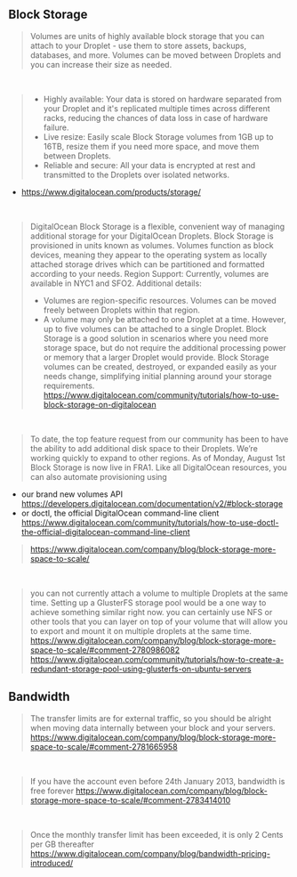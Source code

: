 ## Block Storage

> Volumes are units of highly available block storage that you can attach to your Droplet - use them to store assets, backups, databases, and more. Volumes can be moved between Droplets and you can increase their size as needed.

<br>

> - Highly available: Your data is stored on hardware separated from your Droplet and it's replicated multiple times across different racks, reducing the chances of data loss in case of hardware failure.
> - Live resize: Easily scale Block Storage volumes from 1GB up to 16TB, resize them if you need more space, and move them between Droplets.
> - Reliable and secure: All your data is encrypted at rest and transmitted to the Droplets over isolated networks.
- https://www.digitalocean.com/products/storage/

<br>

> DigitalOcean Block Storage is a flexible, convenient way of managing additional storage for your DigitalOcean Droplets. Block Storage is provisioned in units known as volumes. Volumes function as block devices, meaning they appear to the operating system as locally attached storage drives which can be partitioned and formatted according to your needs.
> Region Support: Currently, volumes are available in NYC1 and SFO2.
> Additional details:
> - Volumes are region-specific resources. Volumes can be moved freely between Droplets within that region.
> - A volume may only be attached to one Droplet at a time. However, up to five volumes can be attached to a single Droplet.
> Block Storage is a good solution in scenarios where you need more storage space, but do not require the additional processing power or memory that a larger Droplet would provide. Block Storage volumes can be created, destroyed, or expanded easily as your needs change, simplifying initial planning around your storage requirements.
> https://www.digitalocean.com/community/tutorials/how-to-use-block-storage-on-digitalocean

<br>

> To date, the top feature request from our community has been to have the ability to add additional disk space to their Droplets.
> We’re working quickly to expand to other regions.
> As of Monday, August 1st Block Storage is now live in FRA1.
> Like all DigitalOcean resources, you can also automate provisioning using
- our brand new volumes API https://developers.digitalocean.com/documentation/v2/#block-storage
- or doctl, the official DigitalOcean command-line client https://www.digitalocean.com/community/tutorials/how-to-use-doctl-the-official-digitalocean-command-line-client
> https://www.digitalocean.com/company/blog/block-storage-more-space-to-scale/

<br>

> you can not currently attach a volume to multiple Droplets at the same time. Setting up a GlusterFS storage pool would be a one way to achieve something similar right now.
> you can certainly use NFS or other tools that you can layer on top of your volume that will allow you to export and mount it on multiple droplets at the same time.
> https://www.digitalocean.com/company/blog/block-storage-more-space-to-scale/#comment-2780986082
> https://www.digitalocean.com/community/tutorials/how-to-create-a-redundant-storage-pool-using-glusterfs-on-ubuntu-servers

## Bandwidth

> The transfer limits are for external traffic, so you should be alright when moving data internally between your block and your servers.
> https://www.digitalocean.com/company/blog/block-storage-more-space-to-scale/#comment-2781665958

<br>

> If you have the account even before 24th January 2013, bandwidth is free forever
> https://www.digitalocean.com/company/blog/block-storage-more-space-to-scale/#comment-2783414010

<br>

> Once the monthly transfer limit has been exceeded, it is only 2 Cents per GB thereafter
> https://www.digitalocean.com/company/blog/bandwidth-pricing-introduced/
